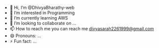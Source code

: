- 👋 Hi, I’m @DhivyaBharathy-web
- 👀 I’m interested in Programming
- 🌱 I’m currently learning AWS
- 💞️ I’m looking to collaborate on ...
- 📫 How to reach me you can reach me divyasarah2261999@gmail.com
- 😄 Pronouns: ...
- ⚡ Fun fact: ...

<!---
DhivyaBharathy-web/DhivyaBharathy-web is a ✨ special ✨ repository because its `README.md` (this file) appears on your GitHub profile.
You can click the Preview link to take a look at your changes.
--->
